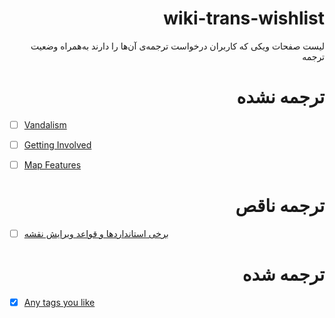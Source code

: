 <div dir=rtl>
  
# wiki-trans-wishlist
لیست صفحات ویکی که کاربران درخواست ترجمه‌ی آن‌ها را دارند به‌همراه وضعیت ترجمه

</div>

<div dir=rtl>

# ترجمه نشده
</div>

- [ ] [Vandalism](https://wiki.openstreetmap.org/wiki/Vandalism)
- [ ] [Getting Involved](https://wiki.openstreetmap.org/wiki/Getting_Involved)
- [ ] [Map Features](https://wiki.openstreetmap.org/wiki/Map_Features)


<div dir=rtl>

# ترجمه ناقص
</div>

- [ ] [برخی استانداردها و قواعد ویرایش نقشه](https://wiki.openstreetmap.org/wiki/Fa:Editing_Standards_and_Conventions) 


<div dir=rtl>

# ترجمه شده
</div> 

- [x] [Any tags you like](https://wiki.openstreetmap.org/wiki/Fa:Any_tags_you_like)


